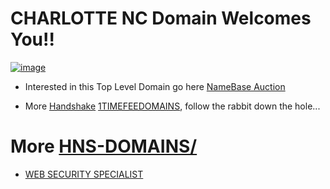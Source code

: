 # CHARLOTTE NC Domain Welcomes You!!

[![image](https://user-images.githubusercontent.com/37987346/101999396-a37e4380-3caa-11eb-8cc6-e61fb53c7855.png)](http://shapereality.innerinetcompany.hns.to/)

- Interested in this Top Level Domain go here [NameBase Auction](https://www.namebase.io/domains/charlottenc)

- More [Handshake](https://handshake.org/) [1TIMEFEEDOMAINS](http://home.1timefeedomains/), follow the rabbit down the hole...

# More [HNS-DOMAINS/](http://home.hns-domains.hns.to/)
- [WEB SECURITY SPECIALIST](http://admin.websecurityspecialist/)

